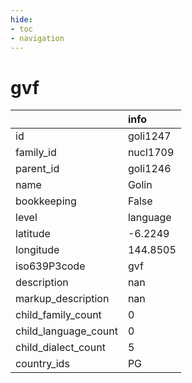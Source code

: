 ```yaml
---
hide:
- toc
- navigation
---
```

# gvf
|                      | info     |
|:---------------------|:---------|
| id                   | goli1247 |
| family_id            | nucl1709 |
| parent_id            | goli1246 |
| name                 | Golin    |
| bookkeeping          | False    |
| level                | language |
| latitude             | -6.2249  |
| longitude            | 144.8505 |
| iso639P3code         | gvf      |
| description          | nan      |
| markup_description   | nan      |
| child_family_count   | 0        |
| child_language_count | 0        |
| child_dialect_count  | 5        |
| country_ids          | PG       |